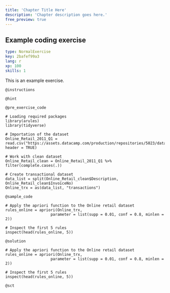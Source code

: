 ```yaml
---
title: 'Chapter Title Here'
description: 'Chapter description goes here.'
free_preview: true
---
```


## Example coding exercise

```yaml
type: NormalExercise
key: 2bafef99a3
lang: r
xp: 100
skills: 1
```

This is an example exercise.

`@instructions`


`@hint`


`@pre_exercise_code`
```{r}
# Loading required packages
library(arules)
library(tidyverse)

# Importation of the dataset
Online_Retail_2011_Q1 = read.csv("https://assets.datacamp.com/production/repositories/5023/datasets/a817bbcac6df7557fea62098386d784f52267673/Online_Retail_2011_Q1.csv", header = TRUE)

# Work with clean dataset
Online_Retail_clean = Online_Retail_2011_Q1 %>% filter(complete.cases(.))

# Create transactional dataset
data_list = split(Online_Retail_clean$Description, Online_Retail_clean$InvoiceNo)
Online_trx = as(data_list, "transactions")
```

`@sample_code`
```{r}
# Apply the apriori function to the Online retail dataset
rules_online = apriori(Online_trx,
                    parameter = list(supp = 0.01, conf = 0.8, minlen = 2))

# Inspect the first 5 rules
inspect(head(rules_online, 5))
```

`@solution`
```{r}
# Apply the apriori function to the Online retail dataset
rules_online = apriori(Online_trx,
                    parameter = list(supp = 0.01, conf = 0.8, minlen = 2))

# Inspect the first 5 rules
inspect(head(rules_online, 5))
```

`@sct`
```{r}

```
